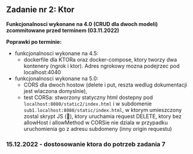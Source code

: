 ## Zadanie nr 2: Ktor

**Funkcjonalnosci wykonane na 4.0 (CRUD dla dwoch modeli) zcommitowane przed terminem (03.11.2022)**

**Poprawki po terminie:**  
* funkcjonalnosci wykonane na 4.5:  
    - dockerfile dla KTORa oraz docker-compose, ktory tworzy dwa kontenery (ngrok i ktor). Adres ngrokowy mozna podejrzec pod localhost:4040  
* funkcjonalnosci wykonane na 5.0:  
    - CORS dla dwoch hostow (delete i put, reszta wedlug dokumentacji jest wlaczona domyslnie),  
    - test CORSa: stworzony statyczny html dostepny pod ```localhost:8080/static2/index.html``` i w subdomenie ```sub1.localhost:8080/static/index.html```, w ktorym umieszczony zostal skrypt JS (:vomiting_face:), ktory uruchamia request DELETE, ktory bez allowHost i allowMethod w CORSie nie dziala w przypadku uruchomienia go z adresu subdomeny (inny origin requestu) 

### 15.12.2022 - dostosowanie ktora do potrzeb zadania 7   
